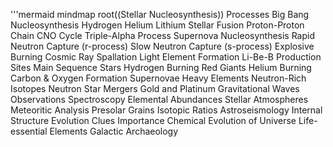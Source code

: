 '''mermaid
mindmap
  root((Stellar Nucleosynthesis))
    Processes
      Big Bang Nucleosynthesis
        Hydrogen
        Helium
        Lithium
      Stellar Fusion
        Proton-Proton Chain
        CNO Cycle
        Triple-Alpha Process
      Supernova Nucleosynthesis
        Rapid Neutron Capture (r-process)
        Slow Neutron Capture (s-process)
        Explosive Burning
      Cosmic Ray Spallation
        Light Element Formation
        Li-Be-B Production
    Sites
      Main Sequence Stars
        Hydrogen Burning
      Red Giants
        Helium Burning
        Carbon & Oxygen Formation
      Supernovae
        Heavy Elements
        Neutron-Rich Isotopes
      Neutron Star Mergers
        Gold and Platinum
        Gravitational Waves
    Observations
      Spectroscopy
        Elemental Abundances
        Stellar Atmospheres
      Meteoritic Analysis
        Presolar Grains
        Isotopic Ratios
      Astroseismology
        Internal Structure
        Evolution Clues
    Importance
      Chemical Evolution of Universe
      Life-essential Elements
      Galactic Archaeology

